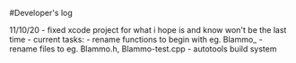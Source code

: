 #Developer's log

11/10/20 - fixed xcode project for what i hope is and know won't be the last time
	 - current tasks:
	   - rename functions to begin with eg. Blammo_
	   - rename files to eg. Blammo.h, Blammo-test.cpp
	   - autotools build system
